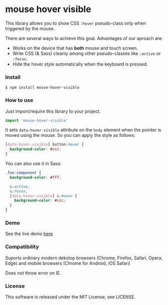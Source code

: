 # mouse hover visible

This library allows you to show CSS `:hover` pseudo-class only when triggered by the mouse.

There are several ways to achieve this goal.
Advantages of our aproach are:

- Works on the device that has **both** mouse and touch screen.
- Write CSS (& Sass) cleanly among other pseudo-classes like `:active` or `:focus`.
- Hide the hover style automatically when the keyboard is pressed.

### Install

`$ npm install mouse-hover-visible`

### How to use

Just import/require this library to your project.

```js
import 'mouse-hover-visible'
```

It sets `data-hover-visible` attribute on the `body` element when the pointer is moved using the mouse.
So you can apply the style as follows:

```css
[data-hover-visible] button:hover {
  background-color: #ccc;
}
```

You can also use it in Sass:

```scss
.foo-component {
  background-color: #fff;

  &:active,
  &:focus,
  [data-hover-visible] &:hover {
    background-color: #ccc;
  }
}
```

### Demo

See the live demo [here](https://nota.github.io/mouse-hover-visible/demo.html)

### Compatibility

Suports ordinary modern dekstop browsers (Chrome, Firefox, Safari, Opera, Edge) and mobile browsers (Chrome for Android, iOS Safari)

Does not throw error on IE.

### License

This software is released under the MIT License, see LICENSE.
